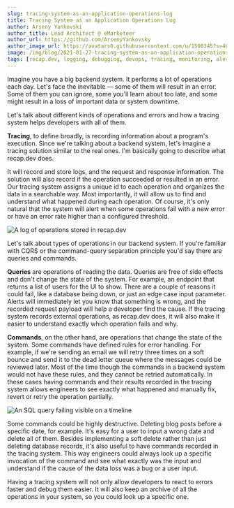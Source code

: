 ```yaml
---
slug: tracing-system-as-an-application-operations-log
title: Tracing System as an Application Operations Log
author: Arseny Yankovski
author_title: Lead Architect @ eMarketeer
author_url: https://github.com/ArsenyYankovsky
author_image_url: https://avatars0.githubusercontent.com/u/1508345?s=460&u=3f36532a8ad64bd1d110c00a4eb438600d60cb92&v=4
image: /img/blog/2021-01-27-tracing-system-as-an-application-operations-log/hero.png
tags: [recap.dev, logging, debugging, devops, tracing, monitoring, alerting]
---
```


Imagine you have a big backend system. It performs a lot of operations each day. 
Let's face the inevitable — some of them will result in an error. 
Some of them you can ignore, some you'll learn about too late, and some might result in a loss of important data or system downtime.

Let's talk about different kinds of operations and errors and how a tracing system helps developers with all of them.

<!--truncate-->

**Tracing**, to define broadly, is recording information about a program's execution. 
Since we're talking about a backend system, let's imagine a tracing solution 
similar to the real ones. I'm basically going to describe what recap.dev does.

It will record and store logs, and the request and response information. 
The solution will also record if the operation succeeded or resulted in an error.
Our tracing system assigns a unique id to each operation and organizes the data in a searchable way.
Most importantly, it will allow us to find and understand what happened during each operation.
Of course, it's only natural that the system will alert when some 
operations fail with a new error or have an error rate higher than a configured threshold.

![A log of operations stored in recap.dev](/img/blog/2021-01-27-tracing-system-as-an-application-operations-log/traces.png "A log of operations stored in recap.dev")

Let's talk about types of operations in our backend system. 
If you're familiar with CQRS or the command-query separation principle you'd say there are queries and commands.

**Queries** are operations of reading the data. Queries are free of side effects and don't change the state of the system.
For example, an endpoint that returns a list of users for the UI to show.
There are a couple of reasons it could fail, like a database being down, or just an edge case input parameter. 
Alerts will immediately let you know that something is wrong, and the recorded request payload will 
help a developer find the cause. If the tracing system records external operations, as recap.dev does, 
it will also make it easier to understand exactly which operation fails and why. 

**Commands**, on the other hand, are operations that change the state of the system. 
Some commands have defined rules for error handling. For example, if we're sending an email we will retry three times on
a soft bounce and send it to the dead letter queue where the messages could be reviewed later.
Most of the time though the commands in a backend system would not have these rules, and they cannot be retried automatically.
In these cases having commands and their results recorded in the tracing system allows engineers 
to see exactly what happened and manually fix, revert or retry the operation partially.

![An SQL query failing visible on a timeline](/img/blog/2021-01-27-tracing-system-as-an-application-operations-log/timeline.png "An SQL query failing visible on a timeline")

Some commands could be highly destructive. Deleting blog posts before a specific date, for example. 
It's easy for a user to input a wrong date and delete all of them. Besides implementing a soft delete rather than
just deleting database records, it's also useful to have commands recorded in the tracing system. This way engineers 
could always look up a specific invocation of the command and see what exactly was the input and understand if 
the cause of the data loss was a bug or a user input. 

Having a tracing system will not only allow developers to react to errors faster and debug them easier. It will
also keep an archive of all the operations in your system, so you could look up a specific one.
